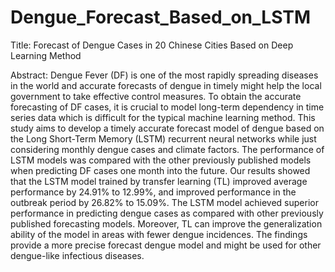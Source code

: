 # Dengue_Forecast_Based_on_LSTM
Title: Forecast of Dengue Cases in 20 Chinese Cities Based on Deep Learning Method

Abstract: Dengue Fever (DF) is one of the most rapidly spreading diseases in the world and accurate forecasts of dengue in timely might help the local government to take effective control measures. To obtain the accurate forecasting of DF cases, it is crucial to model long-term dependency in time series data which is difficult for the typical machine learning method. This study aims to develop a timely accurate forecast model of dengue based on the Long Short-Term Memory (LSTM) recurrent neural networks while just considering monthly dengue cases and climate factors. The performance of LSTM models was compared with the other previously published models when predicting DF cases one month into the future. Our results showed that the LSTM model trained by transfer learning (TL) improved average performance by 24.91% to 12.99%, and improved performance in the outbreak period by 26.82% to 15.09%. The LSTM model achieved superior performance in predicting dengue cases as compared with other previously published forecasting models. Moreover, TL can improve the generalization ability of the model in areas with fewer dengue incidences. The findings provide a more precise forecast dengue model and might be used for other dengue-like infectious diseases.
